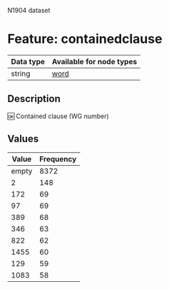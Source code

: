 <p>N1904 dataset</p>

<h1>Feature: containedclause</h1>

<table>
<thead>
<tr>
  <th>Data type</th>
  <th>Available for node types</th>
</tr>
</thead>
<tbody>
<tr>
  <td>string</td>
  <td><A HREF="featurebynodetype.md#word">word</A></td>
</tr>
</tbody>
</table>

<h2>Description</h2>

<p>🆗 Contained clause (WG number)</p>

<h2>Values</h2>

<table>
<thead>
<tr>
  <th>Value</th>
  <th>Frequency</th>
</tr>
</thead>
<tbody>
<tr>
  <td>empty</td>
  <td>8372</td>
</tr>
<tr>
  <td>2</td>
  <td>148</td>
</tr>
<tr>
  <td>172</td>
  <td>69</td>
</tr>
<tr>
  <td>97</td>
  <td>69</td>
</tr>
<tr>
  <td>389</td>
  <td>68</td>
</tr>
<tr>
  <td>346</td>
  <td>63</td>
</tr>
<tr>
  <td>822</td>
  <td>62</td>
</tr>
<tr>
  <td>1455</td>
  <td>60</td>
</tr>
<tr>
  <td>129</td>
  <td>59</td>
</tr>
<tr>
  <td>1083</td>
  <td>58</td>
</tr>
</tbody>
</table>
